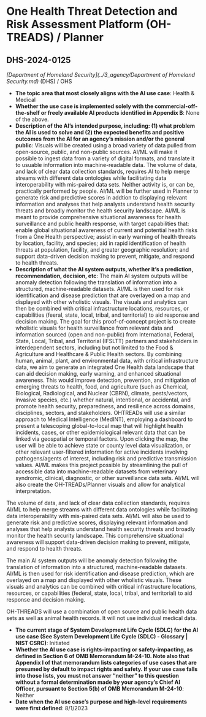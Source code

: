 # One Health Threat Detection and Risk Assessment Platform (OH-TREADS) / Planner
## DHS-2024-0125
_[Department of Homeland Security](../3_agency/Department of Homeland Security.md)_ (DHS) / OHS


+ **The topic area that most closely aligns with the AI use case**: Health & Medical
+ **Whether the use case is implemented solely with the commercial-off-the-shelf or freely available AI products identified in Appendix B**: None of the above.
+ **Description of the AI’s intended purpose, including: (1) what problem the AI is used to solve and (2) the expected benefits and positive outcomes from the AI for an agency’s mission and/or the general public**: Visuals will be created using a broad variety of data pulled from open-source, public, and non-public sources. AI/ML will make it possible to ingest data from a variety of digital formats, and translate it to usuable information into machine-readable data. The volume of data, and lack of clear data collection standards, requires AI to help merge streams with different data ontologies while facilitating data interoperability with mis-paired data sets. Neither activity is, or can be, practically performed by people. AI/ML will be further used in Planner to generate risk and predictive scores in addtion to displaying relevant information and analyses that help analysts understand health security threats and broadly monitor the health security landscape. AI/ML is meant to provide comprehensive situational awareness for health surveillance and public health response, with target capabilities that: enable global situational awareness of current and potential health risks from a One Health perspective; assist in early warning of health threats by location, facility, and species; aid in rapid identification of health threats at population, facility, and greater geographic resolution; and support data-driven decision making to prevent, mitigate, and respond to health threats.
+ **Description of what the AI system outputs, whether it’s a prediction, recommendation, decision, etc**: The main AI system outputs will be anomaly detection following the translation of information into a structured, machine-readable datasets. AI/ML is then used for risk identification and disease prediction that are overlayed on a map and displayed with other wholistic visuals. The visuals and analytics can then be combined with critical infrastructure locations, resources, or capabilities (feeral, state, local, tribal, and territorial) to aid response and decision making.
The goal for this proof-of-concept project is to create wholistic visuals for health surveillance from relevant data and information sourced (open and non-public) from  International, Federal, State, Local, Tribal, and Territorial (IFSLTT) partners and stakeholders in interdependent sectors, including but not limited to the Food & Agriculture and Healthcare & Public Health sectors. By combining human, animal, plant, and environmental data, with critical infrastructure data, we aim to generate an integrated One Health data landscape that can aid decision making, early warning, and enhanced situational awareness. This would improve detection, prevention, and mitigation of emerging threats to health, food, and agriculture  (such as Chemical, Biological, Radiological, and Nuclear (CBRN), climate, pests/vectors, invasive species, etc.) whether natural, intentional, or accidental, and promote health security, preparedness, and resilience across domains, disciplines, sectors, and stakeholders. OHTREADs will use a similar approach to Medical Intelligence (MedINT), employing a dashboard to present a telescoping global-to-local map that will highlight health incidents, cases, or other epidemiological relevant data that can be linked via geospatial or temporal factors. Upon clicking the map, the user will be able to achieve state or county level data visualization, or other relevant user-filtered information for active incidents involving pathogens/agents of interest, including risk and predictive transmission values. AI/ML makes this project possible by streamlining the pull of accessible data into machine-readable datasets from veterinary syndromic, clinical, diagnostic, or other surveillance data sets. AI/ML will also create the OH-TREADs/Planner visuals and allow for analytical interpretation. 

The volume of data, and lack of clear data collection standards, requires AI/ML to help merge streams with different data ontologies while facilitating data interoperability with mis-paired data sets. AI/ML will also be used to generate risk and predictive scores, displaying relevant information and analyses that help analysts understand health security threats and broadly monitor the health security landscape. This comprehensive situational awareness will support data-driven decision making to prevent, mitigate, and respond to health threats. 

The main AI system outputs will be anomaly detection following the translation of information into a structured, machine-readable datasets. AI/ML is then used for risk identification and disease prediction, which are overlayed on a map and displayed with other wholistic visuals. These visuals and analytics can be combined with critical infrastructure locations, resources, or capabilities (federal, state, local, tribal, and territorial) to aid response and decision making. 

OH-THREADS will use a combination of open source and public health data sets as well as animal health records.  It will not use individual medical data. 
+ **The current stage of System Development Life Cycle (SDLC) for the AI use case (See System Development Life Cycle (SDLC) - Glossary | NIST CSRC)**: Initiated
+ **Whether the AI use case is rights-impacting or safety-impacting, as defined in Section 6 of OMB Memorandum M-24-10. Note also that Appendix I of that memorandum lists categories of use cases that are presumed by default to impact rights and safety. If your use case falls into those lists, you must not answer “neither” to this question without a formal determination made by your agency’s Chief AI Officer, pursuant to Section 5(b) of OMB Memorandum M-24-10**: Neither
+ **Date when the AI use case’s purpose and high-level requirements were first defined**: 8/1/2023